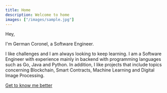 ```yaml
---
title: Home
description: Welcome to home
images: ["/images/sample.jpg"]
---
```


Hey,

I'm German Coronel, a Software Engineer.

I like challenges and I am always looking to keep learning. I am a Software Engineer with experience mainly in backend with programming languages such as Go, Java and Python. In addition, I like projects that include topics concerning Blockchain, Smart Contracts, Machine Learning and Digital Image Processing.

[Get to know me better](/about "Get to know me better")

